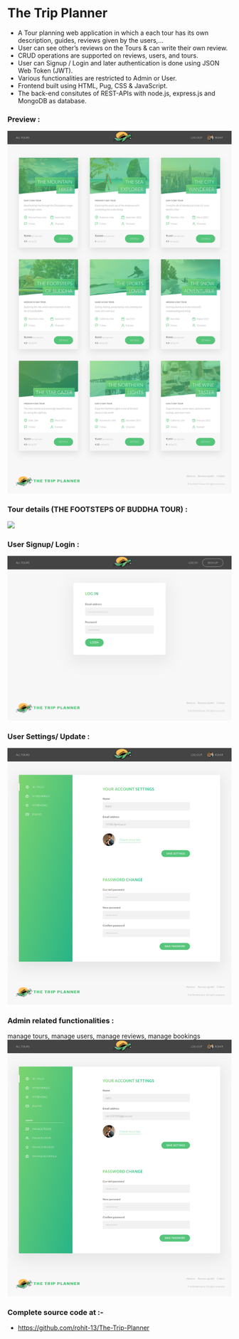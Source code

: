 
# The Trip Planner 
- A Tour planning web application in which a each tour has its own description, guides, reviews given by the users,...
- User can see other’s reviews on the Tours & can write their own review.
- CRUD operations are supported on reviews, users, and tours.
- User can Signup / Login and later authentication is done using JSON Web Token (JWT).
- Various functionalities are restricted to Admin or User.
- Frontend built using HTML, Pug, CSS & JavaScript.
- The back-end consitutes of REST-APIs with node.js, express.js and MongoDB as database.

### Preview :
![](overview.png)

### Tour details (THE FOOTSTEPS OF BUDDHA TOUR) :
![](tour.png)

### User Signup/ Login :
![](login.png)

### User Settings/ Update :
![](user.png)

### Admin related functionalities :
manage tours, manage users, manage reviews, manage bookings 
![](admin.png)

### Complete source code at :-
- https://github.com/rohit-13/The-Trip-Planner

